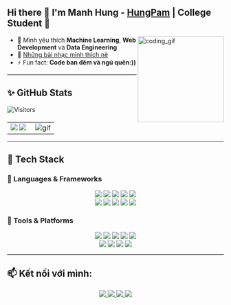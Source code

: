 ## Hi there 👋 I'm Manh Hung - [HungPam](https://www.facebook.com/manhhung.pham.31586) | College Student 🌱  
<img align="right" width="200px" height="200px" alt="coding_gif" src="https://media.giphy.com/media/qgQUggAC3Pfv687qPC/giphy.gif" />

- 🔭 Mình yêu thích **Machine Learning**, **Web Development** và **Data Engineering**
- 🎵 [Những bài nhạc mình thích nè ](https://open.spotify.com/playlist/YOUR_PLAYLIST_ID)
- ⚡ Fun fact: **Code ban đêm và ngủ quên:))**

---

## ✨ GitHub Stats   

![Visitors](https://api.visitorbadge.io/api/daily?path=https%3A%2F%2Fgithub.com%2FHungDev&label=VISITORS&labelColor=%232ccce4&countColor=%23697689&style=flat)

<table>
<tr>
  <td width="48%">
    <img src="https://github-readme-stats.vercel.app/api?username=HungDev&show_icons=true&hide_border=true&theme=radical" />
    <img src="https://github-readme-stats.vercel.app/api/top-langs/?username=HungDev&layout=compact&hide_border=true&theme=radical" />
  </td>
  <td width="52%"><img alt="gif" align="right" src="https://media.giphy.com/media/TEnXkcsHrP4YedChhA/giphy.gif"/></td>
</tr>
</table>

---

## 🚀 Tech Stack
### 🔹 Languages & Frameworks
<p align="center">
<img src="https://img.shields.io/badge/html5-%23E34F26.svg?style=for-the-badge&logo=html5&logoColor=white">
<img src="https://img.shields.io/badge/css3-%231572B6.svg?style=for-the-badge&logo=css3&logoColor=white">
<img src="https://img.shields.io/badge/javascript-%23323330.svg?style=for-the-badge&logo=javascript&logoColor=%23F7DF1E">
<img src="https://img.shields.io/badge/react-%2320232a.svg?style=for-the-badge&logo=react&logoColor=%2361DAFB">
<img src="https://img.shields.io/badge/node.js-6DA55F?style=for-the-badge&logo=node.js&logoColor=white">
<br/>
<img src="https://img.shields.io/badge/python-3670A0?style=for-the-badge&logo=python&logoColor=ffdd54">
<img src="https://img.shields.io/badge/Pandas-150458?style=for-the-badge&logo=pandas&logoColor=white">
<img src="https://img.shields.io/badge/Numpy-013243?style=for-the-badge&logo=numpy&logoColor=white">
<img src="https://img.shields.io/badge/TensorFlow-FF6F00?style=for-the-badge&logo=tensorflow&logoColor=white">
<img src="https://img.shields.io/badge/PyTorch-EE4C2C?style=for-the-badge&logo=pytorch&logoColor=white">
</p>

### 🔹 Tools & Platforms
<p align="center">
<img src="https://img.shields.io/badge/Git-f05134?style=for-the-badge&logo=git&logoColor=white">
<img src="https://img.shields.io/badge/GitHub-100000?style=for-the-badge&logo=github&logoColor=white">
<img src="https://img.shields.io/badge/Docker-2496ED?style=for-the-badge&logo=docker&logoColor=white">
<img src="https://img.shields.io/badge/Kubernetes-326ce5?style=for-the-badge&logo=kubernetes&logoColor=white">
<img src="https://img.shields.io/badge/Linux-FCC624?style=for-the-badge&logo=linux&logoColor=black">
<br/>
<img src="https://img.shields.io/badge/VSCode-0078d7.svg?style=for-the-badge&logo=visual-studio-code&logoColor=white">
<img src="https://img.shields.io/badge/Colab-fb9c04?style=for-the-badge&logo=google-colab&logoColor=white">
<img src="https://img.shields.io/badge/Kaggle-20BEFF?style=for-the-badge&logo=kaggle&logoColor=white">
<img src="https://img.shields.io/badge/Amazon_AWS-FF9900?style=for-the-badge&logo=amazonaws&logoColor=white">
</p>

---

## 📫 Kết nối với mình:
<p align="center">
  <a href="https://www.tiktok.com/@hungdev" target="_blank">
    <img src="https://img.shields.io/badge/TikTok-%40hungdev-black?style=for-the-badge&logo=tiktok" />
  </a>
  <a href="https://www.facebook.com/hungdev" target="_blank">
    <img src="https://img.shields.io/badge/Facebook-Hung-blue?style=for-the-badge&logo=facebook" />
  </a>
  <a href="https://www.instagram.com/hungdev" target="_blank">
    <img src="https://img.shields.io/badge/Instagram-%40hungdev-orange?style=for-the-badge&logo=instagram" />
  </a>
  <a href="mailto:hung.dev@example.com">
    <img src="https://img.shields.io/badge/Gmail-hung.dev@example.com-red?style=for-the-badge&logo=gmail" />
  </a>
</p>

[website]: https://github.com/HungDev

